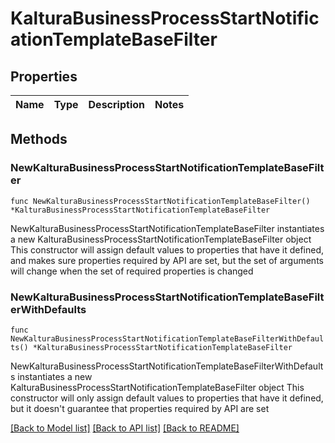 # KalturaBusinessProcessStartNotificationTemplateBaseFilter

## Properties

Name | Type | Description | Notes
------------ | ------------- | ------------- | -------------

## Methods

### NewKalturaBusinessProcessStartNotificationTemplateBaseFilter

`func NewKalturaBusinessProcessStartNotificationTemplateBaseFilter() *KalturaBusinessProcessStartNotificationTemplateBaseFilter`

NewKalturaBusinessProcessStartNotificationTemplateBaseFilter instantiates a new KalturaBusinessProcessStartNotificationTemplateBaseFilter object
This constructor will assign default values to properties that have it defined,
and makes sure properties required by API are set, but the set of arguments
will change when the set of required properties is changed

### NewKalturaBusinessProcessStartNotificationTemplateBaseFilterWithDefaults

`func NewKalturaBusinessProcessStartNotificationTemplateBaseFilterWithDefaults() *KalturaBusinessProcessStartNotificationTemplateBaseFilter`

NewKalturaBusinessProcessStartNotificationTemplateBaseFilterWithDefaults instantiates a new KalturaBusinessProcessStartNotificationTemplateBaseFilter object
This constructor will only assign default values to properties that have it defined,
but it doesn't guarantee that properties required by API are set


[[Back to Model list]](../README.md#documentation-for-models) [[Back to API list]](../README.md#documentation-for-api-endpoints) [[Back to README]](../README.md)


